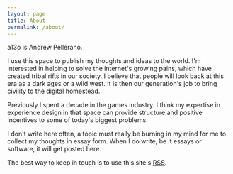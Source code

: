 ```yaml
---
layout: page
title: About
permalink: /about/
---
```

a13o is Andrew Pellerano.

I use this space to publish my thoughts and ideas to the world. I'm interested in helping to solve the internet's growing pains, which have created tribal rifts in our society. I believe that people will look back at this era as a dark ages or a wild west. It is then our generation's job to bring civility to the digital homestead.

Previously I spent a decade in the games industry. I think my expertise in experience design in that space can provide structure and positive incentives to some of today's biggest problems.

I don't write here often, a topic must really be burning in my mind for me to collect my thoughts in essay form. When I do write, be it essays or software, it will get posted here.

The best way to keep in touch is to use this site's <a href="feed.xml">RSS</a>.
